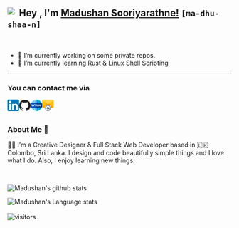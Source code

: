 ## Hey <img align="left" width="26px"  src="https://github.com/TheDudeThatCode/TheDudeThatCode/blob/master/Assets/Hi.gif" />, I'm [Madushan Sooriyarathne!](https://madushan.dev/) `[ma-dhu-shaa-n]`

<br />

- 🔭 I’m currently working on some private repos. 
- 🌱 I’m currently learning Rust & Linux Shell Scripting

---

### You can contact me via

<a href="https://www.linkedin.com/in/madushan-sooriyarathne/">
  <img align="left" width="26px"  src="https://github.com/madushan-sooriyarathne/madushan-sooriyarathne/blob/94289f4d44e08079963434a057f63464509a9717/icons/linkedin.svg" />
</a>
<a href="https://github.com/madushan-sooriyarathne/">
  <img align="left" width="26px" src="https://github.com/madushan-sooriyarathne/madushan-sooriyarathne/blob/94289f4d44e08079963434a057f63464509a9717/icons/github.svg" />
</a>
<a href="https://madushan.dev">
  <img align="left" width="26px" src="https://github.com/madushan-sooriyarathne/madushan-sooriyarathne/blob/94289f4d44e08079963434a057f63464509a9717/icons/web.svg" />
</a>
<a href="mailto:hello@madushan.dev">
  <img align="left" width="26px" src="https://github.com/madushan-sooriyarathne/madushan-sooriyarathne/blob/94289f4d44e08079963434a057f63464509a9717/icons/email.svg" />
</a>

<br />
<br />

### About Me 🚀

👨‍💻 I’m a Creative Designer & Full Stack Web Developer based in 🇱🇰 Colombo, Sri Lanka. I design and code beautifully simple things and I love what I do. Also, I enjoy learning new things. </br>

<br />

![Madushan's github stats](https://github-readme-stats.vercel.app/api?username=madushan-sooriyarathne&show_icons=true&hide_border=true)
<br />

![Madushan's Language stats](https://github-readme-stats-eight-theta.vercel.app/api/top-langs/?username=madushan-sooriyarathne&layout=compact&langs_count=8)
<br />
<br />
![visitors](https://visitor-badge.laobi.icu/badge?page_id=madushan-sooriyarathne.madushan-sooriyarathne)
